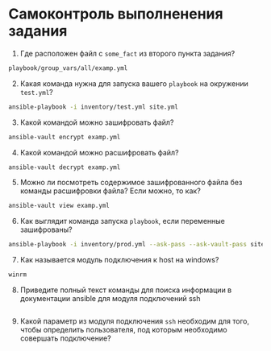 # Самоконтроль выполненения задания

1. Где расположен файл с `some_fact` из второго пункта задания?
```bash
playbook/group_vars/all/examp.yml
```
2. Какая команда нужна для запуска вашего `playbook` на окружении `test.yml`?
```bash
ansible-playbook -i inventory/test.yml site.yml
```
3. Какой командой можно зашифровать файл?
```bash
ansible-vault encrypt examp.yml
```
4. Какой командой можно расшифровать файл?
```bash
ansible-vault decrypt examp.yml
```
5. Можно ли посмотреть содержимое зашифрованного файла без команды расшифровки файла? Если можно, то как?
```bash
ansible-vault view examp.yml
```
6. Как выглядит команда запуска `playbook`, если переменные зашифрованы?

```bash
ansible-playbook -i inventory/prod.yml --ask-pass --ask-vault-pass site.yml
```
7. Как называется модуль подключения к host на windows?
```bash
winrm
```
8. Приведите полный текст команды для поиска информации в документации ansible для модуля подключений ssh
```bash

```
9. Какой параметр из модуля подключения `ssh` необходим для того, чтобы определить пользователя, под которым необходимо совершать подключение?
```bash
```
